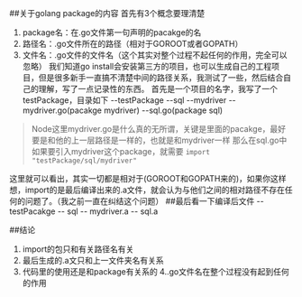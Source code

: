 ##关于golang package的内容
首先有3个概念要理清楚
1. package名：在.go文件第一句声明的pacakge的名
2. 路径名：.go文件所在的路径（相对于GOROOT或者GOPATH）
3. 文件名：.go文件的文件名（这个其实对整个过程不起任何的作用，完全可以忽略）
我们知道go install会安装第三方的项目，也可以生成自己的工程项目，但是很多新手一直搞不清楚中间的路径关系，我测试了一些，然后结合自己的理解，写了一点记录性的东西。
首先是一个项目的名字，我写了一个testPackage，目录如下
--testPackage
  --sql
    --mydriver
      --mydriver.go(pacakge mydriver)
    --sql.go(package sql)
> Node这里mydriver.go是什么真的无所谓，关键是里面的pacakge，最好要是和他的上一层路径是一样的，也就是和mydriver一样
那么在sql.go中如果要引入mydriver这个package，就需要
`
  import "testPackage/sql/mydriver"
`

这里就可以看出，其实一切都是相对于(GOROOT和GOPATH来的)，如果你这样想，import的是最后编译出来的.a文件，就会认为与他们之间的相对路径不存在任何的问题了。（我之前一直在纠结这个问题）
##最后看一下编译后文件
-- testPacakge
  -- sql
    -- mydriver.a
  -- sql.a
  
##结论
1. import的包只和有关路径名有关
2. 最后生成的.a文只和上一文件夹名有关系
3. 代码里的使用还是和package有关系的
4..go文件名在整个过程没有起到任何的作用
